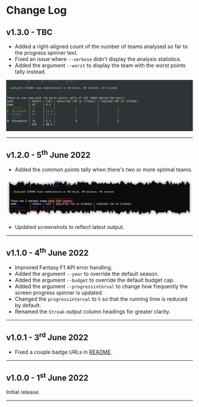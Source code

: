 # Change Log

## v1.3.0 - TBC

* Added a right-aligned count of the number of teams analysed so far to the progress spinner text.
* Fixed an issue where `--verbose` didn't display the analysis statistics.
* Added the argument `--worst` to display the team with the worst points tally instead.

![worst team output](./images/worstTeamOutput.png)

---

## v1.2.0 - 5<sup>th</sup> June 2022

* Added the common points tally when there's two or more optimal teams.

![common point tally](./images/commonPointsTally.png)

* Updated screenshots to reflect latest output.

---

## v1.1.0 - 4<sup>th</sup> June 2022

* Improved Fantasy F1 API error handling.
* Added the argument `--year` to override the default season.
* Added the argument `--budget` to override the default budget cap.
* Added the argument `--progressinterval` to change how frequently the screen progress spinner is updated.
* Changed the `progressinterval` to `5` so that the running time is reduced by default.
* Renamed the `Streak` output column headings for greater clarity.

---

## v1.0.1 - 3<sup>rd</sup> June 2022

* Fixed a couple badge URLs in [README](README.md).

---

## v1.0.0 - 1<sup>st</sup> June 2022

Initial release.

---

